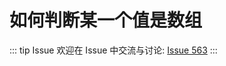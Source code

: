 # 如何判断某一个值是数组



::: tip Issue 
 欢迎在 Issue 中交流与讨论: [Issue 563](https://github.com/shfshanyue/Daily-Question/issues/563) 
:::



